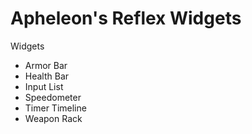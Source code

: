 # Apheleon's Reflex Widgets

Widgets
* Armor Bar
* Health Bar
* Input List
* Speedometer
* Timer Timeline
* Weapon Rack
